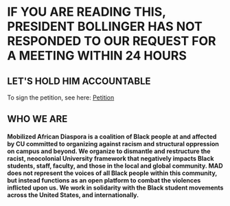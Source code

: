 
# IF YOU ARE READING THIS, PRESIDENT BOLLINGER HAS NOT RESPONDED TO OUR REQUEST FOR A MEETING WITHIN 24 HOURS
## LET'S HOLD HIM ACCOUNTABLE


To sign the petition, see here: [Petition](https://actionnetwork.org/petitions/mobilized-african-diaspora-demands?source=direct_link&)

## WHO WE ARE

#### Mobilized African Diaspora is a coalition of Black people at and affected by CU committed to organizing against racism and structural oppression on campus and beyond. We organize to dismantle and restructure the racist, neocolonial University framework that negatively impacts Black students, staff, faculty, and those in the local and global community. MAD does not represent the voices of all Black people within this community, but instead functions as an open platform to combat the violences inflicted upon us. We work in solidarity with the Black student movements across the United States, and internationally. 


